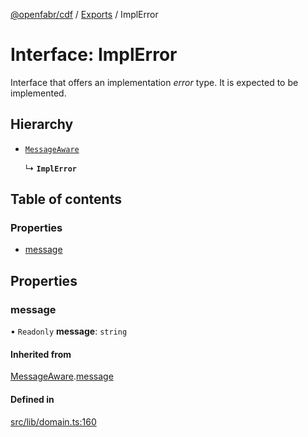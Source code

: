 [@openfabr/cdf](../README.md) / [Exports](../modules.md) / ImplError

# Interface: ImplError

Interface that offers an implementation *error* type.
It is expected to be implemented.

## Hierarchy

- [`MessageAware`](MessageAware.md)

  ↳ **`ImplError`**

## Table of contents

### Properties

- [message](ImplError.md#message)

## Properties

### message

• `Readonly` **message**: `string`

#### Inherited from

[MessageAware](MessageAware.md).[message](MessageAware.md#message)

#### Defined in

[src/lib/domain.ts:160](https://github.com/openfabr/cdf/blob/18ec52e/core/typescript/src/lib/domain.ts#L160)

